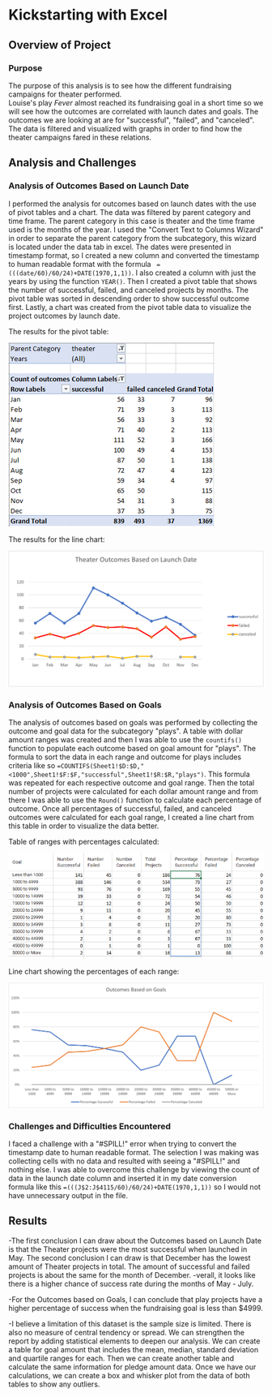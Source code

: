 # Kickstarting with Excel

## Overview of Project

### Purpose

The purpose of this analysis is to see how the different fundraising campaigns for theater performed.   
Louise's play *Fever* almost reached its fundraising goal in a short time so we will see how the outcomes are correlated with launch dates and goals.
The outcomes we are looking at are for "successful", "failed", and "canceled". The data is filtered and visualized with graphs in order to find how the theater campaigns fared in these relations.

## Analysis and Challenges

### Analysis of Outcomes Based on Launch Date

I performed the analysis for outcomes based on launch dates with the use of pivot tables and a chart.
The data was filtered by parent category and time frame. The parent category in this case is theater and the time frame used is the months of the year. 
I used the "Convert Text to Columns Wizard" in order to separate the parent category from the subcategory, this wizard is located under the data tab in excel. The dates were presented in timestamp format, so I created a new column and converted the timestamp to human readable
format with the formula ` =(((date/60)/60/24)+DATE(1970,1,1))`. I also created a column with just the years by using the function `YEAR()`. Then I created a pivot table that shows the number of successful, failed, and canceled projects by months. The pivot table was sorted
in descending order to show successful outcome first. Lastly, a chart was created from the pivot table data to visualize the project outcomes by launch date. 

The results for the pivot table:

![PivotTable_Theater_Outcomes.PNG](/resources/PivotTable_Theater_Outcomes.PNG)

The results for the line chart:

![Theater_Outcomes_vs_Launch.png](/resources/Theater_Outcomes_vs_Launch.png)

### Analysis of Outcomes Based on Goals

The analysis of outcomes based on goals was performed by collecting the outcome and goal data for the subcategory "plays". A table with dollar amount ranges was created and then I was able to use the `countifs()` function to populate each outcome based on
goal amount for "plays". The formula to sort the data in each range and outcome for plays includes criteria like so `=COUNTIFS(Sheet1!$D:$D,"<1000",Sheet1!$F:$F,"successful",Sheet1!$R:$R,"plays")`. This formula was repeated for each respective outcome and goal range. Then the total number of projects were calculated for each dollar amount range and
from there I was able to use the `Round()` function to calculate each percentage of outcome. Once all percentages of successful, failed, and canceled outcomes were calculated for each goal range, I created a line chart from this table in order to visualize the data better. 

Table of ranges with percentages calculated:

![Table_Outcomes_vs_Goals.PNG](/resources/Table_Outcomes_vs_Goals.PNG)

Line chart showing the percentages of each range:

![Outcomes_vs_Goals.png](/resources/Outcomes_vs_Goals.png)

### Challenges and Difficulties Encountered

I faced a challenge with a "#SPILL!" error when trying to convert the timestamp date to human readable format. 
The selection I was making was collecting cells with no data and resulted with seeing a "#SPILL!" and nothing else. I was able to overcome this challenge by
viewing the count of data in the launch date column and inserted it in my date conversion formula like this `=(((J$2:J$4115/60)/60/24)+DATE(1970,1,1))` so I would not have unnecessary output in the file.
 

## Results

-The first conclusion I can draw about the Outcomes based on Launch Date is that the Theater projects were the most successful when launched in May.
The second conclusion I can draw is that December has the lowest amount of Theater projects in total. The amount of successful and failed projects is about the same for the month of December.
-verall, it looks like there is a higher chance of success rate during the months of May - July.

-For the Outcomes based on Goals, I can conclude that play projects have a higher percentage of success when the fundraising goal is less than $4999.

-I believe a limitation of this dataset is the sample size is limited. There is also no measure of central tendency or spread. 
We can strengthen the report by adding statistical elements to deepen our analysis. We can create a table for goal amount that includes the 
mean, median, standard deviation and quartile ranges for each. Then we can create another table and calculate the same information for
pledge amount data. Once we have our calculations, we can create a box and whisker plot from the data of both tables to show any outliers.
